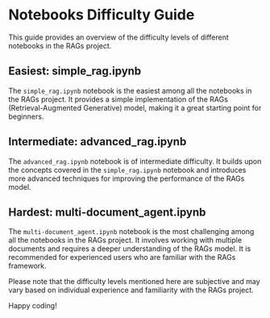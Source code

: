 # Notebooks Difficulty Guide

This guide provides an overview of the difficulty levels of different notebooks in the RAGs project.

## Easiest: simple_rag.ipynb

The `simple_rag.ipynb` notebook is the easiest among all the notebooks in the RAGs project. It provides a simple implementation of the RAGs (Retrieval-Augmented Generative) model, making it a great starting point for beginners.

## Intermediate: advanced_rag.ipynb

The `advanced_rag.ipynb` notebook is of intermediate difficulty. It builds upon the concepts covered in the `simple_rag.ipynb` notebook and introduces more advanced techniques for improving the performance of the RAGs model.

## Hardest: multi-document_agent.ipynb

The `multi-document_agent.ipynb` notebook is the most challenging among all the notebooks in the RAGs project. It involves working with multiple documents and requires a deeper understanding of the RAGs model. It is recommended for experienced users who are familiar with the RAGs framework.

Please note that the difficulty levels mentioned here are subjective and may vary based on individual experience and familiarity with the RAGs project.

Happy coding!
